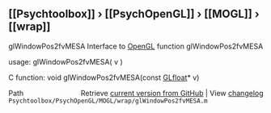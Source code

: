 ## [[Psychtoolbox]] &#8250; [[PsychOpenGL]] &#8250; [[MOGL]] &#8250; [[wrap]]

glWindowPos2fvMESA  Interface to [OpenGL](OpenGL) function glWindowPos2fvMESA  
  
usage:  glWindowPos2fvMESA( v )  
  
C function:  void glWindowPos2fvMESA(const [GLfloat](GLfloat)\* v)  




<div class="code_header" style="text-align:right;">
  <span style="float:left;">Path&nbsp;&nbsp;</span> <span class="counter">Retrieve <a href=
  "https://raw.github.com/Psychtoolbox-3/Psychtoolbox-3/beta/Psychtoolbox/PsychOpenGL/MOGL/wrap/glWindowPos2fvMESA.m">current version from GitHub</a> | View <a href=
  "https://github.com/Psychtoolbox-3/Psychtoolbox-3/commits/beta/Psychtoolbox/PsychOpenGL/MOGL/wrap/glWindowPos2fvMESA.m">changelog</a></span>
</div>
<div class="code">
  <code>Psychtoolbox/PsychOpenGL/MOGL/wrap/glWindowPos2fvMESA.m</code>
</div>

